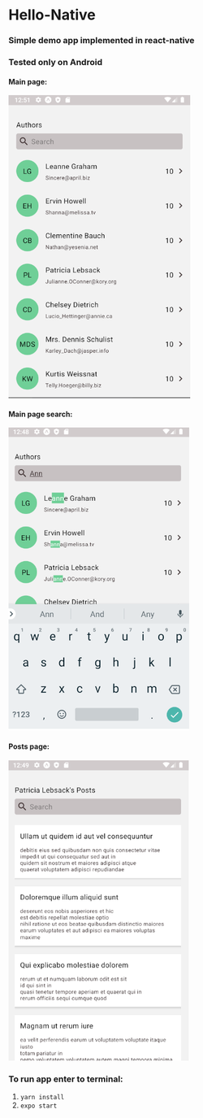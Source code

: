 # Hello-Native
### Simple demo app implemented in react-native
### Tested only on Android

#### Main page: 

![Alt text](/demo_page_1.png)

#### Main page search: 

![Alt text](/demo_page_search.png)

#### Posts page: 

![Alt text](/demo_page_2.png)

### To run app enter to terminal:
1. `yarn install`
2. `expo start`
